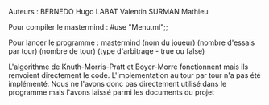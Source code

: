 Auteurs :
BERNEDO Hugo
LABAT Valentin
SURMAN Mathieu



Pour compiler le mastermind : #use "Menu.ml";;

Pour lancer le programme :
mastermind (nom du joueur) (nombre d'essais par tour) (nombre de tour) (type d'arbitrage - true ou false)

L'algorithme de Knuth-Morris-Pratt et Boyer-Morre fonctionnent mais ils renvoient directement le code. L'implementation au tour par tour n'a pas été implémenté. Nous ne l'avons donc pas directement utilisé dans le programme mais l'avons laissé parmi les documents du projet



